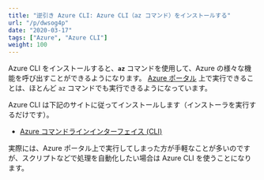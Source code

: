 ```yaml
---
title: "逆引き Azure CLI: Azure CLI（az コマンド）をインストールする"
url: "/p/dwsog4p"
date: "2020-03-17"
tags: ["Azure", "Azure CLI"]
weight: 100
---
```


Azure CLI をインストールすると、**`az`** コマンドを使用して、Azure の様々な機能を呼び出すことができるようになります。
[Azure ポータル](https://portal.azure.com/) 上で実行できることは、ほとんど `az` コマンドでも実行できるようになっています。

Azure CLI は下記のサイトに従ってインストールします（インストーラを実行するだけです）。

- [Azure コマンドラインインターフェイス (CLI)](https://docs.microsoft.com/ja-jp/cli/azure/?view=azure-cli-latest)

実際には、Azure ポータル上で実行してしまった方が手軽なことが多いのですが、スクリプトなどで処理を自動化したい場合は Azure CLI を使うことになります。

